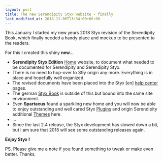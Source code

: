 ```yaml
---
layout: post
title: The new Serendipity Styx website - finally
last_modified_at: 2018-11-06T13:34:00+00:00
---
```


This January I started my new years 2018 Styx revision of the Serendipity Book, which finally needed a handy place and mockup to be presented to the readers.

For this I created this shiny **new**...

<div markdown="1">

  - **Serendipity Styx Edition** [Home](https://ophian.github.io/) website, to document what needed to be documented for Serendipity and Serendipity Styx.
  - There is no need to hop-over to S9y origin any more. Everything is in place and hopefully well organized.
  - The revised documents have been placed into the Styx [en] [help center](https://ophian.github.io/hc/en/) pages.
  - The german [Styx Book](https://ophian.github.io/book) is outside of this but bound into the same site environment.
  - Even **Spartacus** found a sparkling new home and you will now be able to enjoy outstanding and well cared Styx [Plugins](https://ophian.github.io/plugins/) and origin Serendipity additional [Themes](https://ophian.github.io/themes/) here.
  - ...
  - Since the last 2.4 release, the Styx development has slowed down a bit, but I am sure that 2018 will see some outstanding releases again.

</div>

**Enjoy Styx !**

PS. Please give me a note if you found something to tweak or make even better. Thanks.